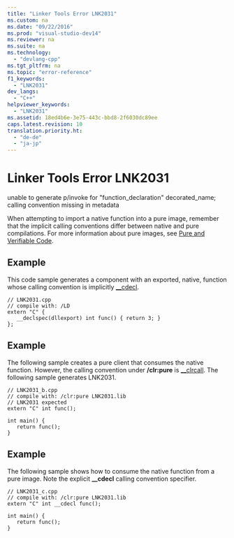 ```yaml
---
title: "Linker Tools Error LNK2031"
ms.custom: na
ms.date: "09/22/2016"
ms.prod: "visual-studio-dev14"
ms.reviewer: na
ms.suite: na
ms.technology: 
  - "devlang-cpp"
ms.tgt_pltfrm: na
ms.topic: "error-reference"
f1_keywords: 
  - "LNK2031"
dev_langs: 
  - "C++"
helpviewer_keywords: 
  - "LNK2031"
ms.assetid: 18ed4b6e-3e75-443c-bbd8-2f6030dc89ee
caps.latest.revision: 10
translation.priority.ht: 
  - "de-de"
  - "ja-jp"
---
```

# Linker Tools Error LNK2031
unable to generate p/invoke for "function_declaration" decorated_name; calling convention missing in metadata  
  
 When attempting to import a native function into a pure image, remember that the implicit calling conventions differ between native and pure compilations. For more information about pure images, see [Pure and Verifiable Code](../vs140/pure-and-verifiable-code--c---cli-.md).  
  
## Example  
 This code sample generates a component with an exported, native, function whose calling convention is implicitly [__cdecl](../vs140/__cdecl.md).  
  
```  
// LNK2031.cpp  
// compile with: /LD  
extern "C" {  
   __declspec(dllexport) int func() { return 3; }  
};  
```  
  
## Example  
 The following sample creates a pure client that consumes the native function. However, the calling convention under **/clr:pure** is [__clrcall](../vs140/__clrcall.md). The following sample generates LNK2031.  
  
```  
// LNK2031_b.cpp  
// compile with: /clr:pure LNK2031.lib  
// LNK2031 expected  
extern "C" int func();  
  
int main() {  
   return func();  
}  
```  
  
## Example  
 The following sample shows how to consume the native function from a pure image. Note the explicit **__cdecl** calling convention specifier.  
  
```  
// LNK2031_c.cpp  
// compile with: /clr:pure LNK2031.lib  
extern "C" int __cdecl func();  
  
int main() {  
   return func();  
}  
```